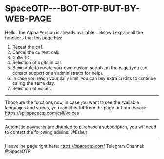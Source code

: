 # SpaceOTP---BOT-OTP-BUT-BY-WEB-PAGE
Hello. The Alpha Version is already available... Below I explain all the functions that this page has:
1. Repeat the call.
2. Cancel the current call.
3. Caller ID.
4. Selection of digits in call.
5. Being able to create your own custom scripts on the page (you can contact support or an administrator for help).
6. In case you reach your daily limit, you can buy extra credits to continue calling the same day.
7. Selection of voices.
-------------------------------------------------- ---------------------------------------------
Those are the functions now, in case you want to see the available languages and voices, you can check it from the page or from the api: https://api.spaceotp.com/call/voices
-------------------------------------------------- ---------------------------------------------
Automatic payments are disabled to purchase a subscription, you will need to contact the following admins: @Eslout
-------------------------------------------------- ---------------------------------------------
I leave the page right here: https://spaceotp.com/
Telegram Channel: @SpaceOTP
